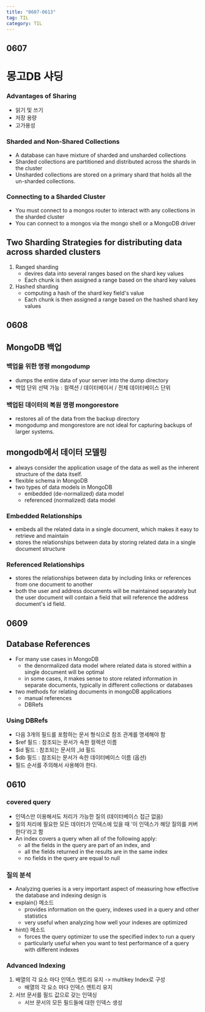 ```yaml
---
title: "0607-0613"
tag: TIL
category: TIL
---
```

## 0607
# 몽고DB 샤딩




### Advantages of Sharing
* 읽기 및 쓰기
* 저장 용량
* 고가용성

### Sharded and Non-Shared Collections
* A database can have mixture of sharded and unsharded collections
* Sharded collections are partitioned and distributed across the shards in the cluster
* Unsharded collections are stored on a primary shard that holds all the un-sharded collections.

### Connecting to a Sharded Cluster
* You must connect to a mongos router to interact with any collections in the sharded cluster
* You can connect to a mongos via the mongo shell or a MongoDB driver

## Two Sharding Strategies for distributing data across sharded clusters
1. Ranged sharding
	* devires data into several ranges based on the shard key values
	* Each chunk is then assigned a range based on the shard key values
2. Hashed sharding
	* computing a hash of the shard key field's value
	* Each chunk is then assigned a range based on the hashed shard key values

## 0608
## MongoDB 백업
### 백업을 위한 명령 mongodump
* dumps the entire data of your server into the dump directory
* 백업 단위 선택 가능 : 컬렉션 / 데이터베이서 / 전체 데이터베이스 단위

### 백업된 데이터의 복원 명령 mongorestore
* restores all of the data from the backup directory
* mongodump and mongorestore are not ideal for capturing backups of larger systems.

## mongodb에서 데이터 모델링
* always consider the application usage of the data as well as the inherent structure of the data itself.
* flexible schema in MongoDB
* two types of data models in MongoDB
	* embedded (de-normalized) data model
	* referenced (normalized) data model

### Embedded Relationships
* embeds all the related data in a single document, which makes it easy to retrieve and maintain
* stores the relationships between data by storing related data in a single document structure

### Referenced Relationships
* stores the relationships between data by including links or references from one document to another
* both the user and address documents will be maintained separately but the user document will contain a field that will reference the address document's id field.

## 0609
## Database References
* For many use cases in MongoDB
	* the denormalized data model where related data is stored within a single document will be optimal
	* in some cases, it makes sense to store related information in separate documents, typically in different collections or databases
* two methods for relating documents in mongoDB applications
	* manual references
	* DBRefs

### Using DBRefs
* 다음 3개의 필드를 포함하는 문서 형식으로 참조 관계를 명세해야 함
* $ref 필드 : 참조되는 문서가 속한 컬렉션 이름
* $id 필드 : 참조되는 문서의 _Id 필드
* $db 필드 : 참조되는 문서가 속한 데이터베이스 이름 (옵션)
* 필드 순서를 주의해서 사용해야 한다.

## 0610
### covered query
* 인덱스만 이용해서도 처리가 가능한 질의 (데이터베이스 접근 없음)
* 질의 처리에 필요한 모든 데이터가 인덱스에 있을 때 '이 인덱스가 해당 질의를 커버한다'라고 함
* An index covers a query when all of the following apply:
	* all the fields in the query are part of an index, and
	* all the fields returned in the results are in the same index
	* no fields in the query are equal to null

### 질의 분석
* Analyzing queries is a very important aspect of measuring how effective the database and indexing design is
* explain() 메소드
	* provides information on the query, indexes used in a query and other statistics
	* very useful when analyzing how well your indexes are optimized
* hint() 메소드
	* forces the query optimizer to use the specified index to run a query
	* particularly useful when you want to test performance of a query with different indexes

### Advanced Indexing
1. 배열의 각 요소 마다 인덱스 엔트리 유지 -> multikey Index로 구성
	* 배열의 각 요소 마다 인덱스 엔트리 유지	
2. 서브 문서를 필드 값으로 갖는 인덱싱
	* 서브 문서의 모든 필드들에 대한 인덱스 생성